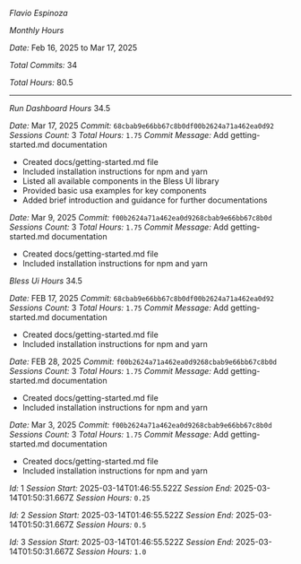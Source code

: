 _Flavio Espinoza_

_Monthly Hours_

_Date:_ Feb 16, 2025 to Mar 17, 2025

_Total Commits:_ 34

_Total Hours:_ 80.5

---

_Run Dashboard Hours_ 34.5 <!-- repo name Title Case with total hours worked on project -->

_Date:_ Mar 17, 2025
_Commit:_ `68cbab9e66bb67c8b0df00b2624a71a462ea0d92`
_Sessions Count:_ 3
_Total Hours:_ `1.75` <!-- This data will be accessed by a web link to  Google Sheet-->
_Commit Message:_
Add getting-started.md documentation

- Created docs/getting-started.md file
- Included installation instructions for npm and yarn
- Listed all available components in the Bless UI library
- Provided basic usa examples for key components
- Added brief introduction and guidance for further documentations

_Date:_ Mar 9, 2025
_Commit:_ `f00b2624a71a462ea0d9268cbab9e66bb67c8b0d`
_Sessions Count:_ 3
_Total Hours:_ `1.75` <!-- This data will be accessed by a web link to  Google Sheet-->
_Commit Message:_
Add getting-started.md documentation

- Created docs/getting-started.md file
- Included installation instructions for npm and yarn

_Bless Ui Hours_ 34.5 <!-- repo name Title Case with total hours worked on project -->

_Date:_ FEB 17, 2025
_Commit:_ `68cbab9e66bb67c8b0df00b2624a71a462ea0d92`
_Sessions Count:_ 3
_Total Hours:_ `1.75` <!-- This data will be accessed by a web link to  Google Sheet-->
_Commit Message:_
Add getting-started.md documentation

- Created docs/getting-started.md file
- Included installation instructions for npm and yarn

_Date:_ FEB 28, 2025
_Commit:_ `f00b2624a71a462ea0d9268cbab9e66bb67c8b0d`
_Sessions Count:_ 3
_Total Hours:_ `1.75` <!-- This data will be accessed by a web link to  Google Sheet-->
_Commit Message:_
Add getting-started.md documentation

- Created docs/getting-started.md file
- Included installation instructions for npm and yarn

_Date:_ Mar 3, 2025
_Commit:_ `f00b2624a71a462ea0d9268cbab9e66bb67c8b0d`
_Sessions Count:_ 3
_Total Hours:_ `1.75` <!-- This data will be accessed by a web link to  Google Sheet-->
_Commit Message:_
Add getting-started.md documentation

- Created docs/getting-started.md file
- Included installation instructions for npm and yarn

<!-- This data will be accessed by a web link to  Google Sheet-->
<!-- These are a list of the commits for commit hash 68cbab9e66bb67c8b0df00b2624a71a462ea0d92 -->

_Id:_ 1
_Session Start:_ 2025-03-14T01:46:55.522Z
_Session End:_ 2025-03-14T01:50:31.667Z
_Session Hours:_ `0.25`

_Id:_ 2
_Session Start:_ 2025-03-14T01:46:55.522Z
_Session End:_ 2025-03-14T01:50:31.667Z
_Session Hours:_ `0.5`

_Id:_ 3
_Session Start:_ 2025-03-14T01:46:55.522Z
_Session End:_ 2025-03-14T01:50:31.667Z
_Session Hours:_ `1.0`
